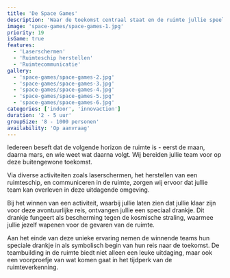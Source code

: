 ```yaml
---
title: 'De Space Games'
description: 'Waar de toekomst centraal staat en de ruimte jullie speelterrein is.'
image: 'space-games/space-games-1.jpg'
priority: 19
isGame: true
features:
  - 'Laserschermen'
  - 'Ruimteschip herstellen'
  - 'Ruimtecommunicatie'
gallery:
  - 'space-games/space-games-2.jpg'
  - 'space-games/space-games-3.jpg'
  - 'space-games/space-games-4.jpg'
  - 'space-games/space-games-5.jpg'
  - 'space-games/space-games-6.jpg'
categories: ['indoor', 'innovaction']
duration: '2 - 5 uur'
groupSize: '8 - 1000 personen'
availability: 'Op aanvraag'
---
```


Iedereen beseft dat de volgende horizon de ruimte is - eerst de maan, daarna mars, en wie weet wat daarna volgt. Wij bereiden jullie team voor op deze buitengewone toekomst.

Via diverse activiteiten zoals laserschermen, het herstellen van een ruimteschip, en communiceren in de ruimte, zorgen wij ervoor dat jullie team kan overleven in deze uitdagende omgeving.

Bij het winnen van een activiteit, waarbij jullie laten zien dat jullie klaar zijn voor deze avontuurlijke reis, ontvangen jullie een speciaal drankje. Dit drankje fungeert als bescherming tegen de kosmische straling, waarmee jullie jezelf wapenen voor de gevaren van de ruimte.

Aan het einde van deze unieke ervaring nemen de winnende teams hun speciale drankje in als symbolisch begin van hun reis naar de toekomst. De teambuilding in de ruimte biedt niet alleen een leuke uitdaging, maar ook een voorproefje van wat komen gaat in het tijdperk van de ruimteverkenning.

